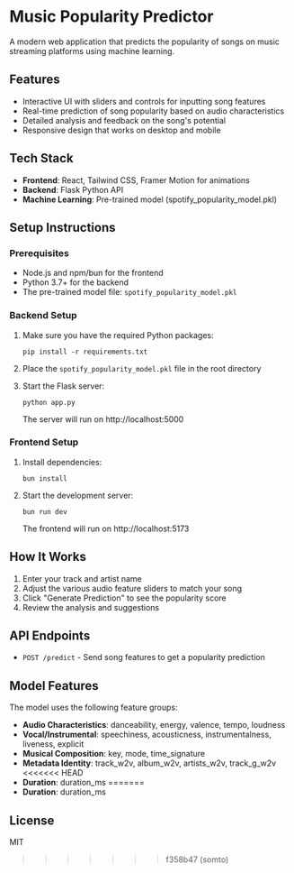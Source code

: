 # Music Popularity Predictor

A modern web application that predicts the popularity of songs on music streaming platforms using machine learning.

## Features

- Interactive UI with sliders and controls for inputting song features
- Real-time prediction of song popularity based on audio characteristics
- Detailed analysis and feedback on the song's potential
- Responsive design that works on desktop and mobile

## Tech Stack

- **Frontend**: React, Tailwind CSS, Framer Motion for animations
- **Backend**: Flask Python API
- **Machine Learning**: Pre-trained model (spotify_popularity_model.pkl)

## Setup Instructions

### Prerequisites

- Node.js and npm/bun for the frontend
- Python 3.7+ for the backend
- The pre-trained model file: `spotify_popularity_model.pkl`

### Backend Setup

1. Make sure you have the required Python packages:
   ```
   pip install -r requirements.txt
   ```

2. Place the `spotify_popularity_model.pkl` file in the root directory

3. Start the Flask server:
   ```
   python app.py
   ```
   The server will run on http://localhost:5000

### Frontend Setup

1. Install dependencies:
   ```
   bun install
   ```

2. Start the development server:
   ```
   bun run dev
   ```
   The frontend will run on http://localhost:5173

## How It Works

1. Enter your track and artist name
2. Adjust the various audio feature sliders to match your song
3. Click "Generate Prediction" to see the popularity score
4. Review the analysis and suggestions

## API Endpoints

- `POST /predict` - Send song features to get a popularity prediction

## Model Features

The model uses the following feature groups:

- **Audio Characteristics**: danceability, energy, valence, tempo, loudness
- **Vocal/Instrumental**: speechiness, acousticness, instrumentalness, liveness, explicit
- **Musical Composition**: key, mode, time_signature
- **Metadata Identity**: track_w2v, album_w2v, artists_w2v, track_g_w2v
<<<<<<< HEAD
- **Duration**: duration_ms
=======
- **Duration**: duration_ms

## License

MIT
>>>>>>> f358b47 (somto)
